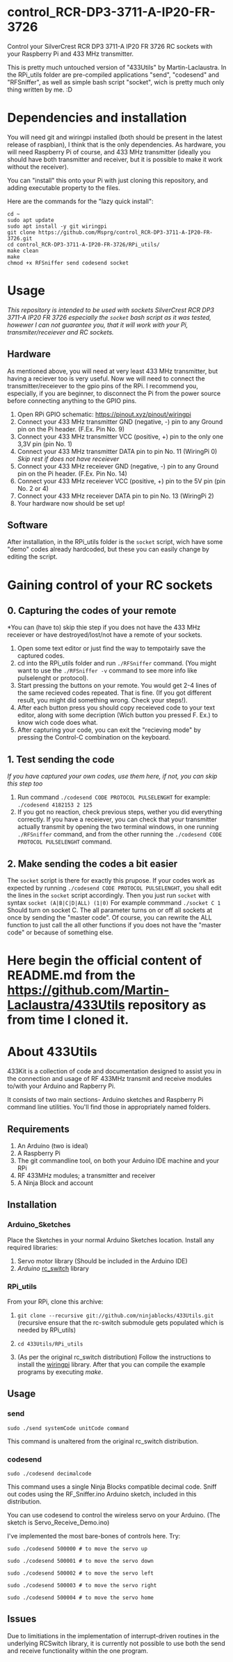 # control_RCR-DP3-3711-A-IP20-FR-3726
Control your SilverCrest RCR DP3 3711-A IP20 FR 3726 RC sockets with your Raspberry Pi and 433 MHz transmitter.

This is pretty much untouched version of "433Utils" by Martin-Laclaustra.
In the RPi_utils folder are pre-compiled applications "send", "codesend" and "RFSniffer", as well as simple bash script "socket", wich is pretty much only thing written by me. :D

# Dependencies and installation

You will need git and wiringpi installed (both should be present in the latest release of raspbian), I think that is the only dependencies. As hardware, you will need Raspberry Pi of course, and 433 MHz transmitter (ideally you should have both transmitter and receiver, but it is possible to make it work without the receiver).

You can "install" this onto your Pi with just cloning this repository, and adding executable property to the files.

Here are the commands for the "lazy quick install":

```
cd ~
sudo apt update
sudo apt install -y git wiringpi
git clone https://github.com/Msprg/control_RCR-DP3-3711-A-IP20-FR-3726.git
cd control_RCR-DP3-3711-A-IP20-FR-3726/RPi_utils/
make clean
make
chmod +x RFSniffer send codesend socket
```

# Usage
*This repository is intended to be used with sockets SilverCrest RCR DP3 3711-A IP20 FR 3726 especially the ```socket``` bash script as it was tested, howewer I can not guarantee you, that it will work with your Pi, transmiter/receiever and RC sockets.*

## Hardware

As mentioned above, you will need at very least 433 MHz transmitter, but having a reciever too is very useful. Now we will need to connect the transmitter/receiever to the gpio pins of the RPi. I recommend you, especially, if you are beginner, to disconnect the Pi from the power source before connecting anything to the GPIO pins.

1. Open RPi GPIO schematic: https://pinout.xyz/pinout/wiringpi
2. Connect your 433 MHz transmitter GND (negative, -) pin to any Ground pin on the Pi header. (F.Ex. Pin No. 9)
3. Connect your 433 MHz transmitter VCC (positive, +) pin to the only one 3,3V pin (pin No. 1)
4. Connect your 433 MHz transmitter DATA              pin to pin No. 11 (WiringPi 0)
*Skip rest if does not have receiever*
5. Connect your 433 MHz receiever GND (negative, -) pin to any Ground pin on the Pi header. (F.Ex. Pin No. 14)
6. Connect your 433 MHz receiever VCC (positive, +) pin to the 5V pin (pin No. 2 or 4)
7. Connect your 433 MHz receiever DATA              pin to pin No. 13 (WiringPi 2)
8. Your hardware now should be set up!


## Software
After installation, in the RPi_utils folder is the ```socket``` script, wich have some "demo" codes already hardcoded, but these you can easily change by editing the script.


# Gaining control of your RC sockets

## 0. Capturing the codes of your remote
*You can (have to) skip thie step if you does not have the 433 MHz receiever or have destroyed/lost/not have a remote of your sockets.
1. Open some text editor or just find the way to tempotairly save the captured codes.
2. cd into the RPi_utils folder and run ```./RFSniffer``` command. (You might want to use the ```./RFSniffer -v``` command to see more info like pulselenght or protocol).
3. Start pressing the buttons on your remote. You would get 2-4 lines of the same recieved codes repeated. That is fine. (If you got different result, you might did something wrong. Check your steps!).
4. After each button press you should copy receieved code to your text editor, along with some decription (Wich button you pressed F. Ex.) to know wich code does what.
5. After capturing your code, you can exit the "recieving mode" by pressing the Control-C combination on the keyboard.

## 1. Test sending the code
*If you have captured your own codes, use them here, if not, you can skip this step too*

1. Run command ```./codesend CODE PROTOCOL PULSELENGHT``` for example: ```./codesend 4182153 2 125```
2. If you got no reaction, check previous steps, wether you did everything correctly. If you have a receiever, you can check that your transmitter actually transmit by opening the two terminal windows, in one running ```./RFSniffer``` command, and from the other running the ```./codesend CODE PROTOCOL PULSELENGHT``` command.

## 2. Make sending the codes a bit easier

The ```socket``` script is there for exactly this prupose. If your codes work as expected by running ```./codesend CODE PROTOCOL PULSELENGHT```, you shall edit the lines in the ```socket``` script accordingly.
Then you just run ```socket``` with syntax ```socket (A|B|C|D|ALL) (1|0)``` For example commmand ```./socket C 1``` Should turn on socket C.
The all parameter turns on or off all sockets at once by sending the "master code". Of course, you can rewrite the ALL function to just call the all other functions if you does not have the "master code" or because of something else.

##

# Here begin the official content of README.md from the https://github.com/Martin-Laclaustra/433Utils repository as from time I cloned it. 

##

# About 433Utils

433Kit is a collection of code and documentation designed to assist you in the connection and usage of RF 433MHz transmit and receive modules to/with your Arduino and Rapberry Pi.

It consists of two main sections- Arduino sketches and Raspberry Pi command line utilities.  You'll find those in appropriately named folders.

## Requirements

1. An Arduino (two is ideal)
2. A Raspberry Pi
3. The git commandline tool, on both your Arduino IDE machine and your RPi
4. RF 433MHz modules; a transmitter and receiver
5. A Ninja Block and account

## Installation

### Arduino\_Sketches

Place the Sketches in your normal Arduino Sketches location.  Install any required libraries:

1. Servo motor library (Should be included in the Arduino IDE)
2. _Arduino_ [rc_switch](http://code.google.com/p/rc-switch/) library

### RPi\_utils

From your RPi, clone this archive:

1. ```git clone --recursive git://github.com/ninjablocks/433Utils.git``` (recursive ensure that the rc-switch submodule gets populated which is needed by RPi\_utils)

2. ```cd 433Utils/RPi_utils```

3. (As per the original rc_switch distribution) Follow the instructions to install the  [wiringpi](https://projects.drogon.net/raspberry-pi/wiringpi/download-and-install/) library.
After that you can compile the example programs by executing *make*. 

## Usage

### send 
```sudo ./send systemCode unitCode command```

This command is unaltered from the original rc\_switch distribution.


### codesend 
```sudo ./codesend decimalcode```

This command uses a single Ninja Blocks compatible decimal code.  Sniff out codes using the RF\_Sniffer.ino Arduino sketch, included in this distribution.

You can use codesend to control the wireless servo on your Arduino.
(The sketch is Servo\_Receive\_Demo.ino)

I've implemented the most bare-bones of controls here.  Try:

```sudo ./codesend 500000 # to move the servo up```

```sudo ./codesend 500001 # to move the servo down```

```sudo ./codesend 500002 # to move the servo left```

```sudo ./codesend 500003 # to move the servo right```

```sudo ./codesend 500004 # to move the servo home```

## Issues

Due to limitiations in the implementation of interrupt-driven routines in the underlying RCSwitch library, it is currently not possible to use both the send and receive functionality within the one program.  
